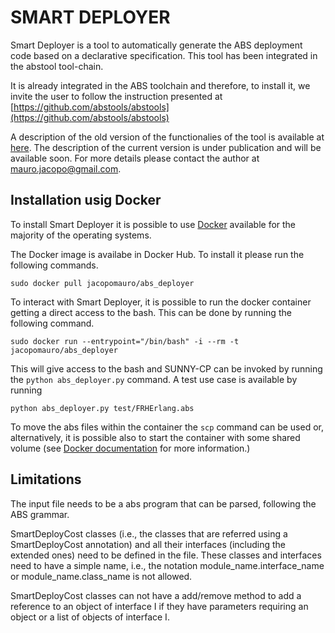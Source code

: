# SMART DEPLOYER
Smart Deployer is a tool to automatically generate the ABS deployment code based on a declarative
specification.  This tool has been integrated in the abstool tool-chain.

It is already integrated in the ABS toolchain and therefore, to install it, we invite the user
to follow the instruction presented at [https://github.com/abstools/abstools](https://github.com/abstools/abstools)

A description of the old version of the functionalies of the tool is available at
[here](http://heim.ifi.uio.no/~jacopom/publication/dblpconf__esocc__gouwmnz16/).
The description of the current version is under publication and will be available soon. For more details please
contact the author at <mauro.jacopo@gmail.com>.

## Installation usig Docker

To install Smart Deployer it is possible to use [Docker](https://www.docker.com) available for
the majority of the operating systems.

The Docker image is availabe in Docker Hub. To install it please run the
following commands.
```
sudo docker pull jacopomauro/abs_deployer
```

To interact with Smart Deployer, it is possible to run the docker container getting
a direct access to the bash. This can be done by running the following command.
```
sudo docker run --entrypoint="/bin/bash" -i --rm -t jacopomauro/abs_deployer
```
This will give access to the bash and SUNNY-CP can be invoked by running the
`python abs_deployer.py` command. A test use case is available by running

```
python abs_deployer.py test/FRHErlang.abs
```

To move the abs files within the container
the `scp` command can be used or, alternatively, it is possible also to 
start the container with some shared volume (see
[Docker documentation](https://docs.docker.com/engine/admin/volumes/volumes/)
for more information.)

## Limitations

The input file needs to be a abs program that can be parsed, following the ABS grammar.

SmartDeployCost classes (i.e., the classes that are referred using a SmartDeployCost annotation)
and all their interfaces (including the extended ones) need to be defined in the file.
These classes and interfaces need to have a simple name, i.e., the notation module_name.interface_name or 
module_name.class_name is not allowed.

SmartDeployCost classes can not have a add/remove method to add a reference to an object of interface I if they have
parameters requiring an object or a list of objects of interface I.